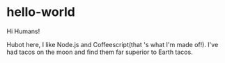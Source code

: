 # hello-world
Hi Humans!

Hubot here, I like Node.js and Coffeescript(that 's what I'm made of!).
I've had tacos on the moon and find them far superior to Earth tacos.
